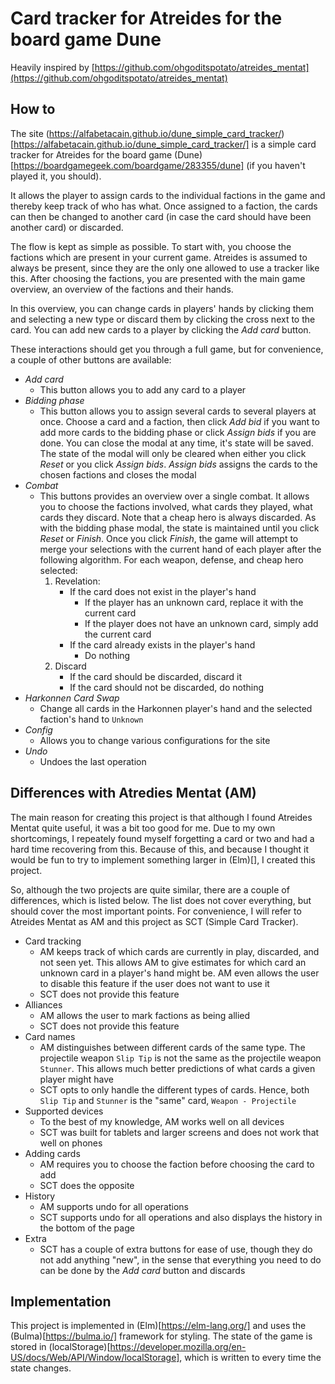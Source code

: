 # Card tracker for Atreides for the board game Dune

Heavily inspired by [https://github.com/ohgoditspotato/atreides_mentat](https://github.com/ohgoditspotato/atreides_mentat)

## How to

The site (https://alfabetacain.github.io/dune_simple_card_tracker/)[https://alfabetacain.github.io/dune_simple_card_tracker/] is a simple card tracker for Atreides for the board game (Dune)[https://boardgamegeek.com/boardgame/283355/dune] (if you haven't played it, you should).

It allows the player to assign cards to the individual factions in the game and thereby keep track of who has what. Once assigned to a faction, the cards can then be changed to another card (in case the card should have been another card) or discarded. 

The flow is kept as simple as possible. To start with, you choose the factions which are present in your current game. Atreides is assumed to always be present, since they are the only one allowed to use a tracker like this. After choosing the factions, you are presented with the main game overview, an overview of the factions and their hands. 

In this overview, you can change cards in players' hands by clicking them and selecting a new type or discard them by clicking the cross next to the card. You can add new cards to a player by clicking the _Add card_ button. 

These interactions should get you through a full game, but for convenience, a couple of other buttons are available:

- _Add card_
	- This button allows you to add any card to a player
- _Bidding phase_
	- This button allows you to assign several cards to several players at once. Choose a card and a faction, then click _Add bid_ if you want to add more cards to the bidding phase or click _Assign bids_ if you are done. You can close the modal at any time, it's state will be saved. The state of the modal will only be cleared when either you click _Reset_ or you click _Assign bids_. _Assign bids_ assigns the cards to the chosen factions and closes the modal
- _Combat_
	- This buttons provides an overview over a single combat. It allows you to choose the factions involved, what cards they played, what cards they discard. Note that a cheap hero is always discarded. As with the bidding phase modal, the state is maintained until you click _Reset_ or _Finish_. Once you click _Finish_, the game will attempt to merge your selections with the current hand of each player after the following algorithm. For each weapon, defense, and cheap hero selected:
		1. Revelation:
			- If the card does not exist in the player's hand
				- If the player has an unknown card, replace it with the current card
				- If the player does not have an unknown card, simply add the current card
			- If the card already exists in the player's hand
				- Do nothing
		2. Discard
			- If the card should be discarded, discard it
			- If the card should not be discarded, do nothing
- _Harkonnen Card Swap_
	- Change all cards in the Harkonnen player's hand and the selected faction's hand to `Unknown`
- _Config_
	- Allows you to change various configurations for the site
- _Undo_
	- Undoes the last operation

## Differences with Atredies Mentat (AM)

The main reason for creating this project is that although I found Atreides Mentat quite useful, it was a bit too good for me. Due to my own shortcomings, I repeately found myself forgetting a card or two and had a hard time recovering from this. Because of this, and because I thought it would be fun to try to implement something larger in (Elm)[], I created this project. 

So, although the two projects are quite similar, there are a couple of differences, which is listed below. The list does not cover everything, but should cover the most important points. For convenience, I will refer to Atreides Mentat as AM and this project as SCT (Simple Card Tracker).

- Card tracking
	- AM keeps track of which cards are currently in play, discarded, and not seen yet. This allows AM to give estimates for which card an unknown card in a player's hand might be. AM even allows the user to disable this feature if the user does not want to use it
	- SCT does not provide this feature
- Alliances
	- AM allows the user to mark factions as being allied
	- SCT does not provide this feature
- Card names
	- AM distinguishes between different cards of the same type. The projectile weapon `Slip Tip` is not the same as the projectile weapon `Stunner`. This allows much better predictions of what cards a given player might have
	- SCT opts to only handle the different types of cards. Hence, both `Slip Tip` and `Stunner` is the "same" card, `Weapon - Projectile`
- Supported devices
	- To the best of my knowledge, AM works well on all devices
	- SCT was built for tablets and larger screens and does not work that well on phones
- Adding cards
	- AM requires you to choose the faction before choosing the card to add
	- SCT does the opposite
- History
	- AM supports undo for all operations
	- SCT supports undo for all operations and also displays the history in the bottom of the page
- Extra
	- SCT has a couple of extra buttons for ease of use, though they do not add anything "new", in the sense that everything you need to do can be done by the _Add card_ button and discards

## Implementation

This project is implemented in (Elm)[https://elm-lang.org/] and uses the (Bulma)[https://bulma.io/] framework for styling. The state of the game is stored in (localStorage)[https://developer.mozilla.org/en-US/docs/Web/API/Window/localStorage], which is written to every time the state changes.
